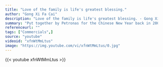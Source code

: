 ```yaml
---
title: "Love of the family is life's greatest blessing."
author: "Gong Xi Fa Cai"
description: "Love of the family is life's greatest blessing. - Gong Xi Fa Cai quotes from GetInspired365.com"
summary: "Put together by Petronas for the Chinese New Year back in 2006 this commercial teaches us something wonderful. Relatively unknown still, it should be viewed by a much wider audience. It's another one that will have you reaching for your tissues!"
referenceurl: ""
tags: ["Commercials",]
source: "youtube"
videoid: "xfnWtMmLtus"
image: "https://img.youtube.com/vi/xfnWtMmLtus/0.jpg"
---
```


{{< youtube xfnWtMmLtus >}}

